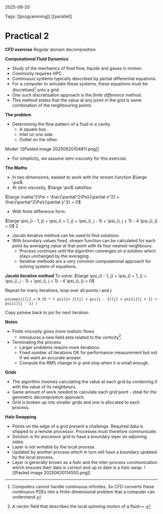 2025-06-20 

Tags: [[programming]] [[parallel]]

# **Practical 2**

**CFD exercise**
Regular domain decomposition

**Computational Fluid Dynamics**

- Study of the mechanics of fluid flow, liquids and gases in motion.
- Commonly requires HPC.
- Continuous systems typically described by partial differential equations.
- For a computer to simulate these systems, these equations must be discretised[^2] onto a grid.
- One such discretisation approach is the *finite difference* method.
- This method states that the value at any point in the grid is some combination of the neighbouring points.

**The problem**
- Determining the flow pattern of a fluid in a cavity.
	- A square box.
	- Inlet on one side
	- Outlet on the other.

Model:
![[Pasted image 20250620104811.png]]
- For simplicity, we assume zero viscosity for this exercise.

**The Maths**
- In two dimensions, easiest to work with the stream function $\large \psi$.
- At zero viscosity, $\large \psi$ satisfies:

$\large \nabla^2\Psi = \frac{\partial^2\Psi}{\partial x^2} + \frac{\partial^2\Psi}{\partial y^2} = 0$

- With finite difference form:

$\large \psi_{i - 1, j} + \psi_{i + 1, j} + \psi_{i, j - 1} + \psi_{i, j + 1} - 4 \psi_{i, j} = 0$
2
- Jacobi iterative method can be used to find solutions.
- With boundary values fixed, stream function can be calculated for each point by averaging value at that point with its four nearest neighbours.
	- Process continues until the algorithm converges on a solution which stays unchanged by the averaging.
	- Iterative methods are a very common computational approach for solving system of equations.

**Jacobi iterative method**
To solve: $\large \psi_{i - 1, j} + \psi_{i + 1, j} + \psi_{i, j - 1} + \psi_{i, j + 1} - 4 \psi_{i, j} = 0$

Repeat for many iterations, loop over all points *i* and *j*:
``` 
psinew[i][j] = 0.25 * ( psi[i+ 1][j] + psi[i - 1][j] + psi[i][j + 1] + psi[i][j - 1] )
```
Copy $\text{psinew}$ back to $\text{psi}$ for next iteration.

**Notes**
- Finite viscosity gives more realistic flows
	- Introduces a new field zeta related to the vorticity[^1].
- Terminating the process
	- Larger problems require more iterations.
	- Fixed number of iterations OK for performance measurement but not if we want an accurate answer.
	- Compute the RMS change in $\psi$ and stop when it is small enough.

**Grids**
- The algorithm involves calculating the value at each grid by combining it with the value of its neighbours.
- Same amount of work needed to calculate each grid point - ideal for the geometric decomposition approach.
- Grid is broken up into smaller grids and one is allocated to each process.

**Halo Swapping**
- Points on the edge of a grid present a challenge. Required data is shipped to a remote processor. Processes must therefore communicate.
- Solution is for processor grid to have a boundary layer on adjoining sides.
- Layer is not writable by the local process.
- Updated by another process which in turn will have a boundary updated by the local process.
- Layer is generally known as a *halo* and the inter-process communication which ensures their data is correct and up to date is a *halo swap*.
![[Pasted image 20250620114550.png]]


[^1]: A vector field that describes the local spinning motion of a fluid==.

[^2]: Computers cannot handle continuous infinities. So CFD converts these continuous PDEs into a finite-dimensional problem that a computer can understand.
